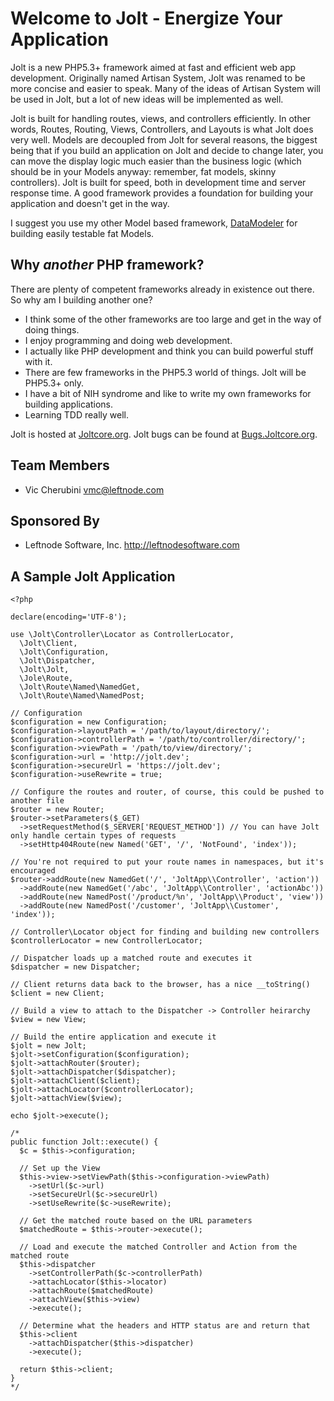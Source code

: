 # Welcome to Jolt - Energize Your Application

Jolt is a new PHP5.3+ framework aimed at fast and efficient web app development. Originally named Artisan System, Jolt was renamed to be more concise and easier to speak. Many of the ideas of Artisan System will be used in Jolt, but a lot of new ideas will be implemented as well.

Jolt is built for handling routes, views, and controllers efficiently. In other words, Routes, Routing, Views, Controllers, and Layouts is what Jolt does very well. Models are decoupled from Jolt for several reasons, the biggest being that if you build an application on Jolt and decide to change later, you can move the display logic much easier than the business logic (which should be in your Models anyway: remember, fat models, skinny controllers). Jolt is built for speed, both in development time and server response time. A good framework provides a foundation for building your application and doesn't get in the way.

I suggest you use my other Model based framework, [DataModeler](http://github.com/leftnode/DataModeler) for building easily testable fat Models. 

## Why *another* PHP framework?
There are plenty of competent frameworks already in existence out there. So why am I building another one?

* I think some of the other frameworks are too large and get in the way of doing things.
* I enjoy programming and doing web development.
* I actually like PHP development and think you can build powerful stuff with it.
* There are few frameworks in the PHP5.3 world of things. Jolt will be PHP5.3+ only.
* I have a bit of NIH syndrome and like to write my own frameworks for building applications.
* Learning TDD really well.

Jolt is hosted at [Joltcore.org](http://joltcore.org). Jolt bugs can be found at [Bugs.Joltcore.org](http://bugs.joltcore.org).

## Team Members
* Vic Cherubini <vmc@leftnode.com>

## Sponsored By
* Leftnode Software, Inc. <http://leftnodesoftware.com>

## A Sample Jolt Application
    <?php

    declare(encoding='UTF-8');
    
    use \Jolt\Controller\Locator as ControllerLocator,
      \Jolt\Client,
      \Jolt\Configuration,
      \Jolt\Dispatcher,
      \Jolt\Jolt,
      \Jole\Route,
      \Jolt\Route\Named\NamedGet,
      \Jolt\Route\Named\NamedPost;

    // Configuration
    $configuration = new Configuration;
    $configuration->layoutPath = '/path/to/layout/directory/';
    $configuration->controllerPath = '/path/to/controller/directory/';
    $configuration->viewPath = '/path/to/view/directory/';
    $configuration->url = 'http://jolt.dev';
    $configuration->secureUrl = 'https://jolt.dev';
    $configuration->useRewrite = true;

    // Configure the routes and router, of course, this could be pushed to another file
    $router = new Router;
    $router->setParameters($_GET)
      ->setRequestMethod($_SERVER['REQUEST_METHOD']) // You can have Jolt only handle certain types of requests
      ->setHttp404Route(new Named('GET', '/', 'NotFound', 'index'));
    
    // You're not required to put your route names in namespaces, but it's encouraged
    $router->addRoute(new NamedGet('/', 'JoltApp\\Controller', 'action'))
      ->addRoute(new NamedGet('/abc', 'JoltApp\\Controller', 'actionAbc'))
      ->addRoute(new NamedPost('/product/%n', 'JoltApp\\Product', 'view'))
      ->addRoute(new NamedPost('/customer', 'JoltApp\\Customer', 'index'));

    // Controller\Locator object for finding and building new controllers
    $controllerLocator = new ControllerLocator;

    // Dispatcher loads up a matched route and executes it
    $dispatcher = new Dispatcher;

    // Client returns data back to the browser, has a nice __toString()
    $client = new Client;

    // Build a view to attach to the Dispatcher -> Controller heirarchy
    $view = new View;

    // Build the entire application and execute it
    $jolt = new Jolt;
    $jolt->setConfiguration($configuration);
    $jolt->attachRouter($router);
    $jolt->attachDispatcher($dispatcher);
    $jolt->attachClient($client);
    $jolt->attachLocator($controllerLocator);
    $jolt->attachView($view);

    echo $jolt->execute();

    /*
    public function Jolt::execute() {
      $c = $this->configuration;
      
      // Set up the View
      $this->view->setViewPath($this->configuration->viewPath)
        ->setUrl($c->url)
        ->setSecureUrl($c->secureUrl)
        ->setUseRewrite($c->useRewrite);

      // Get the matched route based on the URL parameters
      $matchedRoute = $this->router->execute();

      // Load and execute the matched Controller and Action from the matched route
      $this->dispatcher
        ->setControllerPath($c->controllerPath)
        ->attachLocator($this->locator)
        ->attachRoute($matchedRoute)
        ->attachView($this->view)
        ->execute();

      // Determine what the headers and HTTP status are and return that
      $this->client
        ->attachDispatcher($this->dispatcher)
        ->execute();

      return $this->client;
    }
    */
